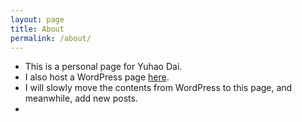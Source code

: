 ```yaml
---
layout: page
title: About
permalink: /about/
---
```


* This is a personal page for Yuhao Dai.
* I also host a WordPress page [here][1].
* I will slowly move the contents from WordPress to this page, and meanwhile, add new posts.
* 

[1]:	https://y2d.club